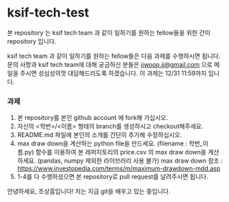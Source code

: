 # ksif-tech-test

본 repository 는 ksif tech team 과 같이 일하기를 원하는 fellow들을 위한 간이 repository 입니다.

ksif tech team 과 같이 일하기를 원하는 fellow들은 다음 과제를 수행하시면 됩니다. 문의 사항과 ksif tech team에 대해 궁금하신 분들은 jiwoop.jj@gmail.com 으로 메일을 주시면 성심성의껏 대답해드리도록 하겠습니다. 이 과제는 12/31 11:59까지 입니다.

### 과제 

1. 본 repository를 본인 github account 에 fork해 가십시오.
2. 자신의 <학번>/<이름> 형태의 branch를 생성하시고 checkout해주세요.
3. README.md 파일에 본인의 소개를 간단히 추가해 수정하십시오.
4. max draw down을 계산하는 python file을 만드세요. (filename : 학번_이름.py) 함수를 이용하여 본 레퍼지토리의 price.csv 의 max draw down을 계산하세요.  (pandas, numpy 제외한 라이브러리 사용 불가)
max draw down 참조 : https://www.investopedia.com/terms/m/maximum-drawdown-mdd.asp
5. 1-4를 다 수행하셨으면 본 repository로 pull request를 날려주시면 됩니다.

안녕하세요, 조상흠입니다!
저는 지금 git을 배우고 있는 중입니다.